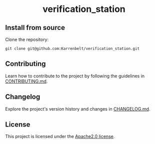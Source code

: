 <h1 align="center">
    <b>verification_station</b>
</h1>

<p align="center">
    <!-- Add badges here -->
</p>

<!-- ## Introduction -->


<!-- ## Requirements -->


<!-- ## Getting started -->


## Install from source

Clone the repository:

```shell
git clone git@github.com:Karrenbelt/verification_station.git
```

## Contributing
Learn how to contribute to the project by following the guidelines in [CONTRIBUTING.md](CONTRIBUTING.md).

## Changelog
Explore the project's version history and changes in [CHANGELOG.md](CHANGELOG.md).

## License
This project is licensed under the [Apache2.0 license](LICENSE).
